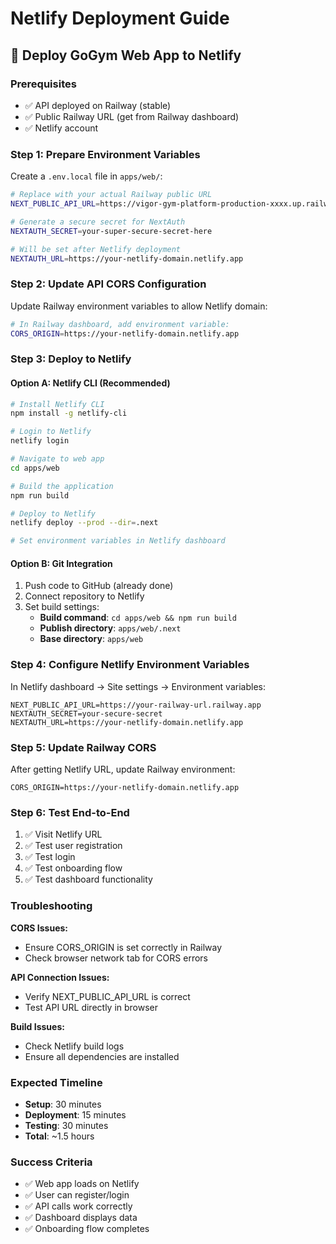 # Netlify Deployment Guide

## 🚀 Deploy GoGym Web App to Netlify

### Prerequisites
- ✅ API deployed on Railway (stable)
- ✅ Public Railway URL (get from Railway dashboard)
- ✅ Netlify account

### Step 1: Prepare Environment Variables

Create a `.env.local` file in `apps/web/`:

```bash
# Replace with your actual Railway public URL
NEXT_PUBLIC_API_URL=https://vigor-gym-platform-production-xxxx.up.railway.app

# Generate a secure secret for NextAuth
NEXTAUTH_SECRET=your-super-secure-secret-here

# Will be set after Netlify deployment
NEXTAUTH_URL=https://your-netlify-domain.netlify.app
```

### Step 2: Update API CORS Configuration

Update Railway environment variables to allow Netlify domain:

```bash
# In Railway dashboard, add environment variable:
CORS_ORIGIN=https://your-netlify-domain.netlify.app
```

### Step 3: Deploy to Netlify

#### Option A: Netlify CLI (Recommended)
```bash
# Install Netlify CLI
npm install -g netlify-cli

# Login to Netlify
netlify login

# Navigate to web app
cd apps/web

# Build the application
npm run build

# Deploy to Netlify
netlify deploy --prod --dir=.next

# Set environment variables in Netlify dashboard
```

#### Option B: Git Integration
1. Push code to GitHub (already done)
2. Connect repository to Netlify
3. Set build settings:
   - **Build command**: `cd apps/web && npm run build`
   - **Publish directory**: `apps/web/.next`
   - **Base directory**: `apps/web`

### Step 4: Configure Netlify Environment Variables

In Netlify dashboard → Site settings → Environment variables:

```
NEXT_PUBLIC_API_URL=https://your-railway-url.railway.app
NEXTAUTH_SECRET=your-secure-secret
NEXTAUTH_URL=https://your-netlify-domain.netlify.app
```

### Step 5: Update Railway CORS

After getting Netlify URL, update Railway environment:
```
CORS_ORIGIN=https://your-netlify-domain.netlify.app
```

### Step 6: Test End-to-End

1. ✅ Visit Netlify URL
2. ✅ Test user registration
3. ✅ Test login
4. ✅ Test onboarding flow
5. ✅ Test dashboard functionality

### Troubleshooting

**CORS Issues:**
- Ensure CORS_ORIGIN is set correctly in Railway
- Check browser network tab for CORS errors

**API Connection Issues:**
- Verify NEXT_PUBLIC_API_URL is correct
- Test API URL directly in browser

**Build Issues:**
- Check Netlify build logs
- Ensure all dependencies are installed

### Expected Timeline
- **Setup**: 30 minutes
- **Deployment**: 15 minutes  
- **Testing**: 30 minutes
- **Total**: ~1.5 hours

### Success Criteria
- ✅ Web app loads on Netlify
- ✅ User can register/login
- ✅ API calls work correctly
- ✅ Dashboard displays data
- ✅ Onboarding flow completes
